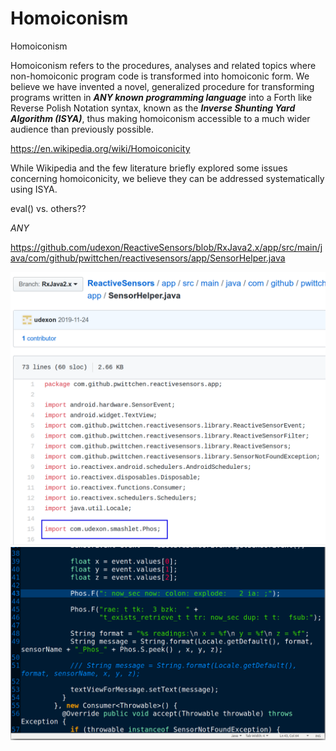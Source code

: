 # Homoiconism
Homoiconism

Homoiconism refers to the procedures, analyses and related topics where non-homoiconic program code is transformed into homoiconic form. We believe we have invented a novel, generalized procedure for transforming programs written in ***ANY known programming language*** into a Forth like Reverse Polish Notation syntax, known as the ***Inverse Shunting Yard Algorithm (ISYA)***, thus making homoiconism accessible to a much wider audience than previously possible.

https://en.wikipedia.org/wiki/Homoiconicity

While Wikipedia and the few literature briefly explored some issues concerning homoiconicity, we believe they can be addressed systematically using ISYA.

eval() vs. others??

*ANY*

https://github.com/udexon/ReactiveSensors/blob/RxJava2.x/app/src/main/java/com/github/pwittchen/reactivesensors/app/SensorHelper.java

<img src="https://github.com/udexon/Homoiconism/blob/master/ReactiveSensors/import_Phos_2.png" width=700>

<img src="https://github.com/udexon/Homoiconism/blob/master/ReactiveSensors/Phos_F_2.png" width=700>


